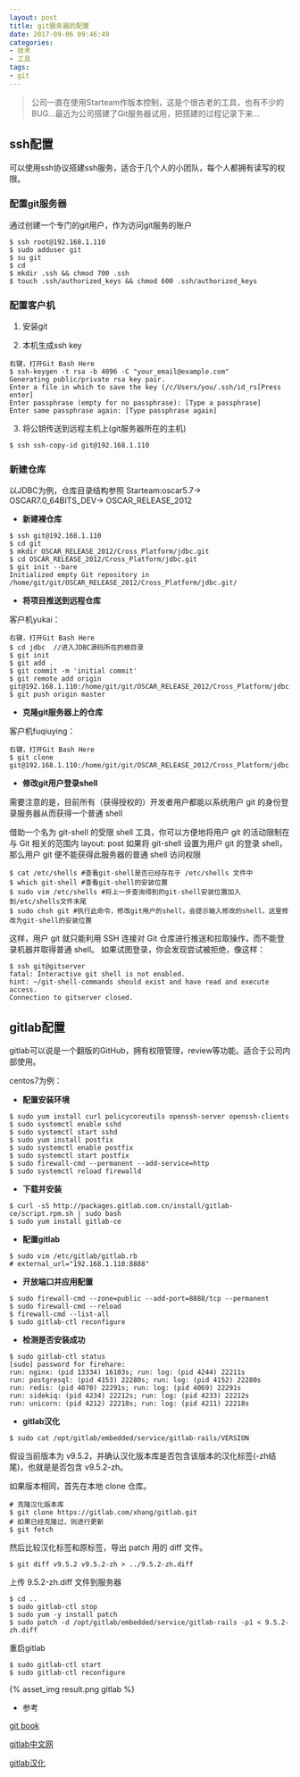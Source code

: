 ```yaml
---
layout: post
title: git服务器的配置
date: 2017-09-06 09:46:49
categories: 
- 技术
- 工具
tags: 
- git
---
```


> 公司一直在使用Starteam作版本控制，这是个很古老的工具，也有不少的BUG...最近为公司搭建了Git服务器试用，把搭建的过程记录下来...

## ssh配置

可以使用ssh协议搭建ssh服务，适合于几个人的小团队，每个人都拥有读写的权限。

### 配置git服务器

通过创建一个专门的git用户，作为访问git服务的账户

```
$ ssh root@192.168.1.110
$ sudo adduser git
$ su git
$ cd
$ mkdir .ssh && chmod 700 .ssh
$ touch .ssh/authorized_keys && chmod 600 .ssh/authorized_keys
```

<!-- more -->

### 配置客户机

1. 安装git

2. 本机生成ssh key

```
右键，打开Git Bash Here
$ ssh-keygen -t rsa -b 4096 -C "your_email@example.com"
Generating public/private rsa key pair.
Enter a file in which to save the key (/c/Users/you/.ssh/id_rs[Press enter]
Enter passphrase (empty for no passphrase): [Type a passphrase]
Enter same passphrase again: [Type passphrase again]
```

3. 将公钥传送到远程主机上(git服务器所在的主机)

```
$ ssh ssh-copy-id git@192.168.1.110
```

### 新建仓库

以JDBC为例，仓库目录结构参照 Starteam:oscar5.7-> OSCAR7.0_64BITS_DEV-> OSCAR_RELEASE_2012

- **新建裸仓库**

```
$ ssh git@192.168.1.110
$ cd git
$ mkdir OSCAR_RELEASE_2012/Cross_Platform/jdbc.git
$ cd OSCAR_RELEASE_2012/Cross_Platform/jdbc.git
$ git init --bare
Initialized empty Git repository in /home/git/git/OSCAR_RELEASE_2012/Cross_Platform/jdbc.git/
```

- **将项目推送到远程仓库**

客户机yukai：

```
右键，打开Git Bash Here
$ cd jdbc  //进入JDBC源码所在的根目录
$ git init
$ git add .
$ git commit -m 'initial commit'
$ git remote add origin git@192.168.1.110:/home/git/git/OSCAR_RELEASE_2012/Cross_Platform/jdbc.git/
$ git push origin master
```

- **克隆git服务器上的仓库**

客户机fuqiuying：

```
右键，打开Git Bash Here
$ git clone git@192.168.1.110:/home/git/git/OSCAR_RELEASE_2012/Cross_Platform/jdbc.git/
```

- **修改git用户登录shell**

需要注意的是，目前所有（获得授权的）开发者用户都能以系统用户 git 的身份登录服务器从而获得一个普通 shell

借助一个名为 git-shell 的受限 shell 工具，你可以方便地将用户 git 的活动限制在与 Git 相关的范围内
layout: post
如果将 git-shell 设置为用户 git 的登录 shell，那么用户 git 便不能获得此服务器的普通 shell 访问权限

```
$ cat /etc/shells #查看git-shell是否已经存在于 /etc/shells 文件中
$ which git-shell #查看git-shell的安装位置
$ sudo vim /etc/shells #将上一步查询得到的git-shell安装位置加入到/etc/shells文件末尾
$ sudo chsh git #执行此命令，修改git用户的shell，会提示输入修改的shell，这里修改为git-shell的安装位置
```

这样，用户 git 就只能利用 SSH 连接对 Git 仓库进行推送和拉取操作，而不能登录机器并取得普通 shell。 如果试图登录，你会发现尝试被拒绝，像这样：

```
$ ssh git@gitserver
fatal: Interactive git shell is not enabled.
hint: ~/git-shell-commands should exist and have read and execute access.
Connection to gitserver closed.
```

## gitlab配置

gitlab可以说是一个翻版的GitHub，拥有权限管理，review等功能。适合于公司内部使用。

centos7为例：

- **配置安装环境**
```
$ sudo yum install curl policycoreutils openssh-server openssh-clients
$ sudo systemctl enable sshd
$ sudo systemctl start sshd
$ sudo yum install postfix
$ sudo systemctl enable postfix
$ sudo systemctl start postfix
$ sudo firewall-cmd --permanent --add-service=http
$ sudo systemctl reload firewalld
```

- **下载并安装**

```
$ curl -sS http://packages.gitlab.com.cn/install/gitlab-ce/script.rpm.sh | sudo bash
$ sudo yum install gitlab-ce
```

- **配置gitlab**

```
$ sudo vim /etc/gitlab/gitlab.rb
# external_url="192.168.1.110:8888"
```

- **开放端口并应用配置**

```
$ sudo firewall-cmd --zone=public --add-port=8888/tcp --permanent
$ sudo firewall-cmd --reload
$ firewall-cmd --list-all
$ sudo gitlab-ctl reconfigure
```

- **检测是否安装成功**

```
$ sudo gitlab-ctl status
[sudo] password for firehare: 
run: nginx: (pid 13334) 16103s; run: log: (pid 4244) 22211s
run: postgresql: (pid 4153) 22280s; run: log: (pid 4152) 22280s
run: redis: (pid 4070) 22291s; run: log: (pid 4069) 22291s
run: sidekiq: (pid 4234) 22212s; run: log: (pid 4233) 22212s
run: unicorn: (pid 4212) 22218s; run: log: (pid 4211) 22218s
```

- **gitlab汉化**

```
$ sudo cat /opt/gitlab/embedded/service/gitlab-rails/VERSION
```

假设当前版本为 v9.5.2，并确认汉化版本库是否包含该版本的汉化标签(-zh结尾)，也就是是否包含 v9.5.2-zh。

如果版本相同，首先在本地 clone 仓库。

```
# 克隆汉化版本库
$ git clone https://gitlab.com/xhang/gitlab.git
# 如果已经克隆过，则进行更新
$ git fetch
```

然后比较汉化标签和原标签，导出 patch 用的 diff 文件。

```
$ git diff v9.5.2 v9.5.2-zh > ../9.5.2-zh.diff
```

上传 9.5.2-zh.diff 文件到服务器

```
$ cd ..
$ sudo gitlab-ctl stop
$ sudo yum -y install patch
$ sudo patch -d /opt/gitlab/embedded/service/gitlab-rails -p1 < 9.5.2-zh.diff
```

重启gitlab

```
$ sudo gitlab-ctl start
$ sudo gitlab-ctl reconfigure
```


{% asset_img result.png gitlab %}

- 参考
 
[git book](https://git-scm.com/book/zh/v2/%E6%9C%8D%E5%8A%A1%E5%99%A8%E4%B8%8A%E7%9A%84-Git-%E9%85%8D%E7%BD%AE%E6%9C%8D%E5%8A%A1%E5%99%A8)

[gitlab中文网](https://www.gitlab.com.cn/installation/#centos-7)

[gitlab汉化](https://gitlab.com/xhang/gitlab)
